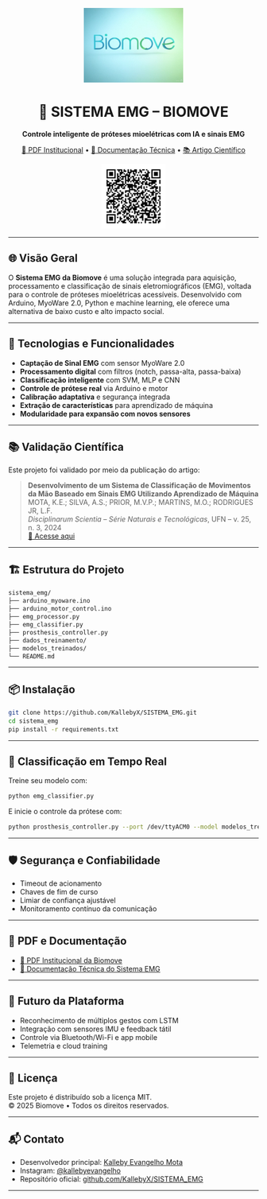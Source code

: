 <p align="center">
  <img src="docs/pt-br/assets/biomove_logo.jpeg" width="200" alt="Biomove Logo"/>
</p>

<h1 align="center">🧠 SISTEMA EMG – BIOMOVE</h1>

<p align="center"><strong>Controle inteligente de próteses mioelétricas com IA e sinais EMG</strong></p>

<p align="center">
  <a href="https://kallebyx.github.io/SISTEMA_EMG/pt-br/assets/biomove_documentacao_institucional.pdf">📘 PDF Institucional</a> •
  <a href="https://kallebyx.github.io/SISTEMA_EMG/pt-br/assets/sistema_emg_documentacao_final.pdf">📄 Documentação Técnica</a> •
  <a href="https://doi.org/10.37779/nt.v25i3.5214">📚 Artigo Científico</a>
</p>

<p align="center">
  <img src="docs/pt-br/assets/qr_biomove_pdf.png" width="130" alt="QR Code PDF Institucional">
</p>

---

## 🌐 Visão Geral

O **Sistema EMG da Biomove** é uma solução integrada para aquisição, processamento e classificação de sinais eletromiográficos (EMG), voltada para o controle de próteses mioelétricas acessíveis. Desenvolvido com Arduino, MyoWare 2.0, Python e machine learning, ele oferece uma alternativa de baixo custo e alto impacto social.

---

## 🚀 Tecnologias e Funcionalidades

- **Captação de Sinal EMG** com sensor MyoWare 2.0
- **Processamento digital** com filtros (notch, passa-alta, passa-baixa)
- **Classificação inteligente** com SVM, MLP e CNN
- **Controle de prótese real** via Arduino e motor
- **Calibração adaptativa** e segurança integrada
- **Extração de características** para aprendizado de máquina
- **Modularidade para expansão com novos sensores**

---

## 📚 Validação Científica

Este projeto foi validado por meio da publicação do artigo:

> **Desenvolvimento de um Sistema de Classificação de Movimentos da Mão Baseado em Sinais EMG Utilizando Aprendizado de Máquina**  
> MOTA, K.E.; SILVA, A.S.; PRIOR, M.V.P.; MARTINS, M.O.; RODRIGUES JR, L.F.  
> *Disciplinarum Scientia – Série Naturais e Tecnológicas*, UFN – v. 25, n. 3, 2024  
> [📖 Acesse aqui](https://doi.org/10.37779/nt.v25i3.5214)

---

## 🏗️ Estrutura do Projeto

```
sistema_emg/
├── arduino_myoware.ino
├── arduino_motor_control.ino
├── emg_processor.py
├── emg_classifier.py
├── prosthesis_controller.py
├── dados_treinamento/
├── modelos_treinados/
└── README.md
```

---

## 📦 Instalação

```bash
git clone https://github.com/KallebyX/SISTEMA_EMG.git
cd sistema_emg
pip install -r requirements.txt
```

---

## 🧠 Classificação em Tempo Real

Treine seu modelo com:

```bash
python emg_classifier.py
```

E inicie o controle da prótese com:

```bash
python prosthesis_controller.py --port /dev/ttyACM0 --model modelos_treinados/svm_model.pkl
```

---

## 🛡️ Segurança e Confiabilidade

- Timeout de acionamento
- Chaves de fim de curso
- Limiar de confiança ajustável
- Monitoramento contínuo da comunicação

---

## 📘 PDF e Documentação

- [📘 PDF Institucional da Biomove](https://kallebyx.github.io/SISTEMA_EMG/pt-br/assets/biomove_documentacao_institucional.pdf)
- [📄 Documentação Técnica do Sistema EMG](https://kallebyx.github.io/SISTEMA_EMG/pt-br/assets/sistema_emg_documentacao_final.pdf)

---

## 🧠 Futuro da Plataforma

- Reconhecimento de múltiplos gestos com LSTM
- Integração com sensores IMU e feedback tátil
- Controle via Bluetooth/Wi-Fi e app mobile
- Telemetria e cloud training

---

## 🧾 Licença

Este projeto é distribuído sob a licença MIT.  
© 2025 Biomove • Todos os direitos reservados.

---

## 📬 Contato

- Desenvolvedor principal: [Kalleby Evangelho Mota](mailto:kallebyevangelho03@gmail.com)
- Instagram: [@kallebyevangelho](https://instagram.com/kallebyevangelho)
- Repositório oficial: [github.com/KallebyX/SISTEMA_EMG](https://github.com/KallebyX/SISTEMA_EMG)

---
